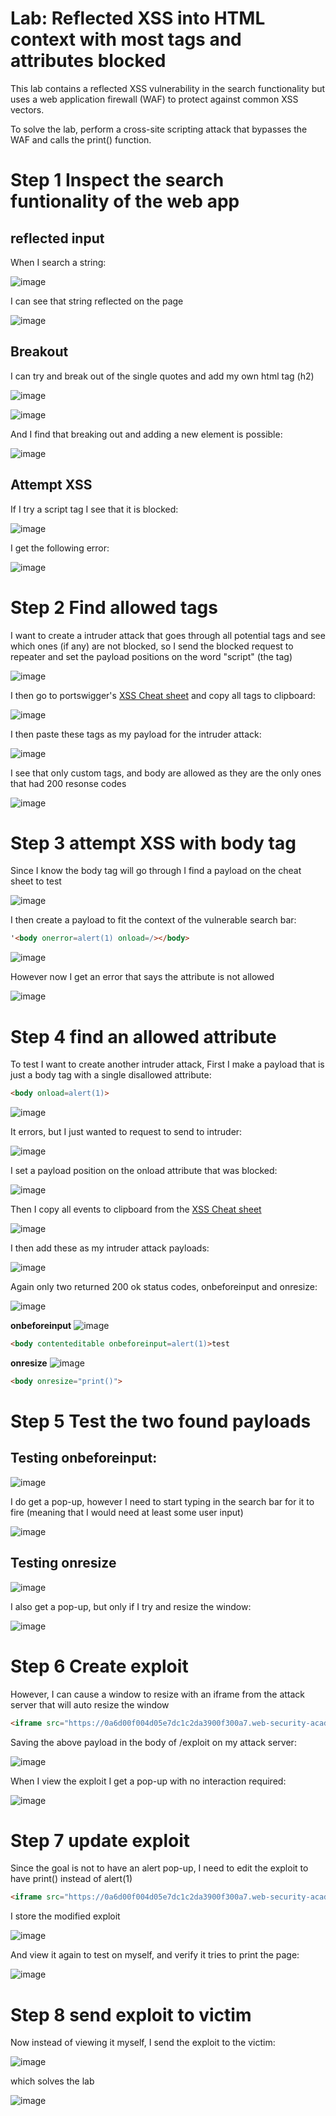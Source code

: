 # Lab: Reflected XSS into HTML context with most tags and attributes blocked

This lab contains a reflected XSS vulnerability in the search functionality but uses a web application firewall (WAF) to protect against common XSS vectors.

To solve the lab, perform a cross-site scripting attack that bypasses the WAF and calls the print() function.

# Step 1 Inspect the search funtionality of the web app

## reflected input

When I search a string:

![image](https://user-images.githubusercontent.com/83407557/211039207-056b7060-6729-4ad6-98d2-63b8a1fcf337.png)

I can see that string reflected on the page

![image](https://user-images.githubusercontent.com/83407557/211039478-74932344-9507-4646-b457-3530f00c5024.png)


## Breakout

I can try and break out of the single quotes and add my own html tag (h2)

![image](https://user-images.githubusercontent.com/83407557/211039838-febb8708-6b34-47fe-a9c6-e9b6b47be9a6.png)

![image](https://user-images.githubusercontent.com/83407557/211039885-06c5f4ed-e7b8-4f63-bf13-9f80dbf31e3c.png)

And I find that breaking out and adding a new element is possible:

![image](https://user-images.githubusercontent.com/83407557/211040011-7c1a4416-1b10-490c-b248-9d6f320d3df0.png)

## Attempt XSS

If I try a script tag I see that it is blocked:

![image](https://user-images.githubusercontent.com/83407557/211040234-e80ddc28-d0b7-472e-b47d-7e043eaaf7f7.png)

I get the following error:

![image](https://user-images.githubusercontent.com/83407557/211040376-72880416-656f-416d-981d-846808d9bbde.png)

# Step 2 Find allowed tags

I want to create a intruder attack that goes through all potential tags and see which ones (if any) are not blocked, so I send the blocked request to repeater and set the payload positions on the word "script" (the tag)

![image](https://user-images.githubusercontent.com/83407557/211041027-bb710d3a-772e-4bb7-9dcd-6923e7cb81f0.png)

I then go to portswigger's [XSS Cheat sheet](https://portswigger.net/web-security/cross-site-scripting/cheat-sheet) and copy all tags to clipboard:

![image](https://user-images.githubusercontent.com/83407557/211041382-bd7611d5-a9ed-4a5b-8993-6d40b5816403.png)

I then paste these tags as my payload for the intruder attack:

![image](https://user-images.githubusercontent.com/83407557/211041521-b4d3cc98-b62c-45e5-b3a8-3bd582e8f041.png)

I see that only custom tags, and body are allowed as they are the only ones that had 200 resonse codes

![image](https://user-images.githubusercontent.com/83407557/211041744-442391cc-c369-452c-b549-88e17a55f351.png)

# Step 3 attempt XSS with body tag

Since I know the body tag will go through I find a payload on the cheat sheet to test

![image](https://user-images.githubusercontent.com/83407557/211042460-89330dd8-af34-4dbd-85da-e1acd5355ddb.png)

I then create a payload to fit the context of the vulnerable search bar:

```html
'<body onerror=alert(1) onload=/></body>
```

![image](https://user-images.githubusercontent.com/83407557/211042964-12617799-7a72-4d52-b3a7-40cb1c9f09a0.png)

However now I get an error that says the attribute is not allowed

![image](https://user-images.githubusercontent.com/83407557/211043144-80b26d76-4d31-496f-8bcb-3cf092b8e096.png)

# Step 4 find an allowed attribute

To test I want to create another intruder attack, First I make a payload that is just a body tag with a single disallowed attribute:

```html
<body onload=alert(1)>
```
![image](https://user-images.githubusercontent.com/83407557/211043872-42f76e51-6276-4117-9ed3-d1c854984b14.png)

It errors, but I just wanted to request to send to intruder:

![image](https://user-images.githubusercontent.com/83407557/211044006-23a70422-5bc5-4dc4-8351-e4dbeda217c1.png)

I set a payload position on the onload attribute that was blocked:

![image](https://user-images.githubusercontent.com/83407557/211044168-415f9381-134f-497d-803f-da59d67fafc9.png)

Then I copy all events to clipboard from the [XSS Cheat sheet](https://portswigger.net/web-security/cross-site-scripting/cheat-sheet)

![image](https://user-images.githubusercontent.com/83407557/211044390-1991fae7-88d8-4ccb-af49-e643224595e2.png)

I then add these as my intruder attack payloads:

![image](https://user-images.githubusercontent.com/83407557/211044526-b659632d-0859-48ec-b346-ac5cc0aaf4d4.png)

Again only two returned 200 ok status codes, onbeforeinput and onresize:

![image](https://user-images.githubusercontent.com/83407557/211044768-e96e678c-75c4-42c0-af04-74fbbc7f7e9f.png)

**onbeforeinput**
![image](https://user-images.githubusercontent.com/83407557/211045084-6e423626-75e7-4c5b-9649-54909353542b.png)

```html
<body contenteditable onbeforeinput=alert(1)>test
```

**onresize**
![image](https://user-images.githubusercontent.com/83407557/211045316-be8dcc58-2257-484f-9f67-34f8dfdb2215.png)


```html
<body onresize="print()">
```

# Step 5 Test the two found payloads

## Testing onbeforeinput:

![image](https://user-images.githubusercontent.com/83407557/211045794-70887f9b-8577-45ef-84cc-7d50c5eda532.png)

I do get a pop-up, however I need to start typing in the search bar for it to fire (meaning that I would need at least some user input)

![image](https://user-images.githubusercontent.com/83407557/211045990-9bcc8996-f6cf-49a3-9fa0-5e9e646408fe.png)

## Testing onresize

![image](https://user-images.githubusercontent.com/83407557/211046211-b8f103e4-f8a8-413c-9546-a705ce6bce0f.png)

I also get a pop-up, but only if I try and resize the window:

![image](https://user-images.githubusercontent.com/83407557/211046438-1feed8ab-8804-4733-b100-678d51f5d86d.png)

# Step 6 Create exploit

However, I can cause a window to resize with an iframe from the attack server that will auto resize the window

```html
<iframe src="https://0a6d00f004d05e7dc1c2da3900f300a7.web-security-academy.net/?search=%27%3Cbody+onresize%3D%22alert%281%29%22%3E%3C%2Fbody%3E" onload=this.style.width='100px'>
```

Saving the above payload in the body of /exploit on my attack server:

![image](https://user-images.githubusercontent.com/83407557/211052439-cb69e70a-b177-4fe5-8ead-8415056e83c8.png)

When I view the exploit I get a pop-up with no interaction required:

![image](https://user-images.githubusercontent.com/83407557/211052563-82f9e5e4-1e3f-410b-b687-b99027255cc8.png)

# Step 7 update exploit 

Since the goal is not to have an alert pop-up, I need to edit the exploit to have print() instead of alert(1)

```html
<iframe src="https://0a6d00f004d05e7dc1c2da3900f300a7.web-security-academy.net/?search=%27%3Cbody+onresize%3D%22print%28%29%22%3E%3C%2Fbody%3E" onload=this.style.width='100px'>
```

I store the modified exploit

![image](https://user-images.githubusercontent.com/83407557/211052925-7018b0c9-5d6b-4d17-87d6-dedd17fee7f0.png)

And view it again to test on myself, and verify it tries to print the page:

![image](https://user-images.githubusercontent.com/83407557/211053017-378cc7e7-a80f-4740-900b-52068a180e43.png)

# Step 8 send exploit to victim

Now instead of viewing it myself, I send the exploit to the victim:

![image](https://user-images.githubusercontent.com/83407557/211053171-d4617270-8dad-465c-924a-4f36cf44a276.png)

which solves the lab

![image](https://user-images.githubusercontent.com/83407557/211053236-b16097a2-ebc5-47db-9295-511e422fa9f6.png)
